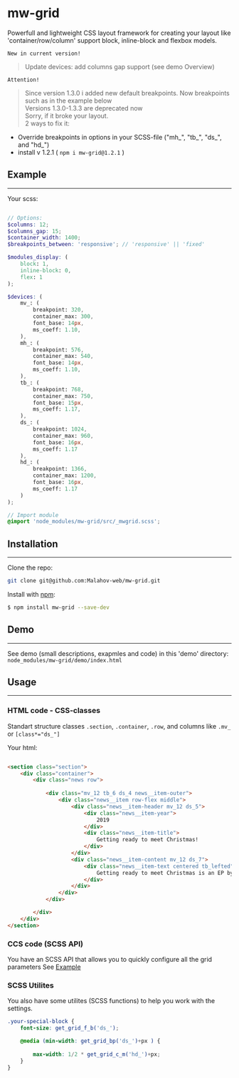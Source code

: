 # mw-grid
Powerfull and lightweight CSS layout framework for creating your layout like 'container/row/column' support block, inline-block and flexbox models.

`New in current version!` 
> Update devices: add columns gap support (see demo Overview) 

`Attention!` 
> Since version 1.3.0 i added new default breakpoints. Now breakpoints such as in the example below  
> Versions 1.3.0-1.3.3 are deprecated now  
> Sorry, if it broke your layout.  
> 2 ways to fix it:
* Override breakpoints in options in your SCSS-file ("mh_", "tb_", "ds_", and "hd_")
* install v 1.2.1  ( `npm i mw-grid@1.2.1` )


## Example
-----------------------------------
Your scss:
```scss

// Options:
$columns: 12;
$columns_gap: 15;
$container_width: 1400;
$breakpoints_between: 'responsive'; // 'responsive' || 'fixed'

$modules_display: ( 
    block: 1,
    inline-block: 0,
    flex: 1
);

$devices: ( 
    mv_: (
        breakpoint: 320,
        container_max: 300,
        font_base: 14px,
        ms_coeff: 1.10,
    ),
    mh_: (
        breakpoint: 576,
        container_max: 540,
        font_base: 14px,
        ms_coeff: 1.10,
    ),
    tb_: (
        breakpoint: 768,
        container_max: 750,
        font_base: 15px,
        ms_coeff: 1.17,
    ), 
    ds_: (
        breakpoint: 1024,
        container_max: 960,
        font_base: 16px,
        ms_coeff: 1.17
    ),
    hd_: (
        breakpoint: 1366,
        container_max: 1200,
        font_base: 16px,
        ms_coeff: 1.17
    )   
);

// Import module
@import 'node_modules/mw-grid/src/_mwgrid.scss';
```

## Installation
-----------------------------------
Clone the repo: 
```bash
git clone git@github.com:Malahov-web/mw-grid.git
```

Install with [npm](https://nodejs.org/en/): 
```bash
$ npm install mw-grid --save-dev
```

## Demo
-----------------------------------
See demo (small descriptions, exapmles and code) in this 'demo' directory:
`node_modules/mw-grid/demo/index.html`

## Usage
-----------------------------------
### HTML code - CSS-classes
Standart structure classes `.section`, `.container`, `.row`, and columns like `.mv_` or `[class*="ds_"]`

Your html:
```html

<section class="section">
    <div class="container">
        <div class="news row">
            
            <div class="mv_12 tb_6 ds_4 news__item-outer">
                <div class="news__item row-flex middle">
                    <div class="news__item-header mv_12 ds_5">
                        <div class="news__item-year">
                            2019
                        </div>
                        <div class="news__item-title">
                            Getting ready to meet Christmas!
                        </div>
                    </div>
                    <div class="news__item-content mv_12 ds_7">
                        <div class="news__item-text centered tb_lefted">
                            Getting ready to meet Christmas is an EP by Las Vegas rock group , released in March 2019 in the United States.
                        </div>
                    </div>
                </div>
            </div>

        </div>
    </div>
</section>
```

### CCS code (SCSS API)
You have an SCSS API that allows you to quickly configure all the grid parameters
See [Example](#example)

### SCSS Utilites
You also have some utilites (SCSS functions) to help you work with the settings.
```scss
.your-special-block {
    font-size: get_grid_f_b('ds_');

    @media (min-width: get_grid_bp('ds_')+px ) {  
    
        max-width: 1/2 * get_grid_c_m('hd_')+px;
    }
}  
```
